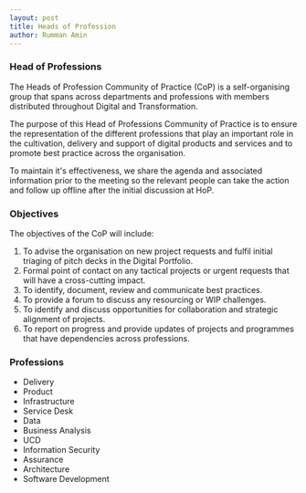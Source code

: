 ```yaml
---
layout: post
title: Heads of Profession
author: Rumman Amin
---
```


### Head of Professions

The Heads of Profession Community of Practice (CoP) is a self-organising group that spans across departments and professions with members distributed throughout Digital and Transformation.

The purpose of this Head of Professions Community of Practice is to ensure the representation of the different professions that play an important role in the cultivation, delivery and support of digital products and services and to promote best practice across the organisation.

To maintain it's effectiveness, we share the agenda and associated information prior to the meeting so the relevant people can take the action and follow up offline after the initial discussion at HoP.

### Objectives

The objectives of the CoP will include:

1.  To advise the organisation on new project requests and fulfil initial triaging of pitch decks in the Digital Portfolio.
2.  Formal point of contact on any tactical projects or urgent requests that will have a cross-cutting impact.
3.  To identify, document, review and communicate best practices.
4.  To provide a forum to discuss any resourcing or WIP challenges.
5.  To identify and discuss opportunities for collaboration and strategic alignment of projects.
6.  To report on progress and provide updates of projects and programmes that have dependencies across professions.

### Professions

*   Delivery
*   Product
*   Infrastructure
*   Service Desk
*   Data
*   Business Analysis
*   UCD
*   Information Security
*   Assurance
*   Architecture
*   Software Development
